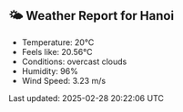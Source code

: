 <!-- WEATHER-START -->
## 🌤 Weather Report for Hanoi

- Temperature: 20°C
- Feels like: 20.56°C
- Conditions: overcast clouds
- Humidity: 96%
- Wind Speed: 3.23 m/s

Last updated: 2025-02-28 20:22:06 UTC
<!-- WEATHER-END -->
